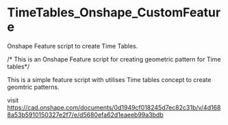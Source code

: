 # TimeTables_Onshape_CustomFeature
Onshape Feature script to create Time Tables.

/* This is an Onshape Feature script for creating geometric pattern for Time tables*/

This is a simple feature script with utilises Time tables concept to create geomtric patterns.

visit https://cad.onshape.com/documents/0d1949cf018245d7ec82c31b/v/4d1688a53b5910150327e2f7/e/d5680efa62d1eaeeb99a3bdb
